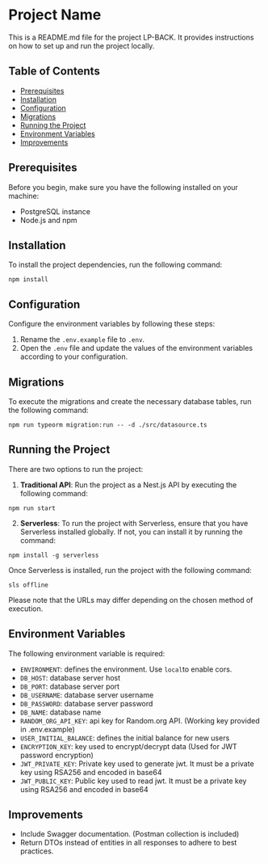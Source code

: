 # Project Name

This is a README.md file for the project LP-BACK. It provides instructions on how to set up and run the project locally.

## Table of Contents

- [Prerequisites](#prerequisites)
- [Installation](#installation)
- [Configuration](#configuration)
- [Migrations](#migrations)
- [Running the Project](#running-the-project)
- [Environment Variables](#environment-variables)
- [Improvements](#improvements)

## Prerequisites

Before you begin, make sure you have the following installed on your machine:

- PostgreSQL instance
- Node.js and npm

## Installation

To install the project dependencies, run the following command:

```
npm install
```

## Configuration

Configure the environment variables by following these steps:

1. Rename the `.env.example` file to `.env`.
2. Open the `.env` file and update the values of the environment variables according to your configuration.

## Migrations

To execute the migrations and create the necessary database tables, run the following command:

```
npm run typeorm migration:run -- -d ./src/datasource.ts
```

## Running the Project

There are two options to run the project:

1. **Traditional API**: Run the project as a Nest.js API by executing the following command:

```
npm run start
```

2. **Serverless**: To run the project with Serverless, ensure that you have Serverless installed globally. If not, you can install it by running the command:

```
npm install -g serverless
```

Once Serverless is installed, run the project with the following command:

```
sls offline
```

Please note that the URLs may differ depending on the chosen method of execution.

## Environment Variables

The following environment variable is required:

- `ENVIRONMENT`: defines the environment. Use `local`to enable cors.
- `DB_HOST`: database server host
- `DB_PORT`: database server port
- `DB_USERNAME`: database server username
- `DB_PASSWORD`: database server password
- `DB_NAME`: database name
- `RANDOM_ORG_API_KEY`: api key for Random.org API. (Working key provided in .env.example)
- `USER_INITIAL_BALANCE`: defines the initial balance for new users
- `ENCRYPTION_KEY`: key used to encrypt/decrypt data (Used for JWT password encryption)
- `JWT_PRIVATE_KEY`: Private key used to generate jwt. It must be a private key using RSA256 and encoded in base64
- `JWT_PUBLIC_KEY`: Public key used to read jwt. It must be a private key using RSA256 and encoded in base64

## Improvements

- Include Swagger documentation. (Postman collection is included)
- Return DTOs instead of entities in all responses to adhere to best practices.
